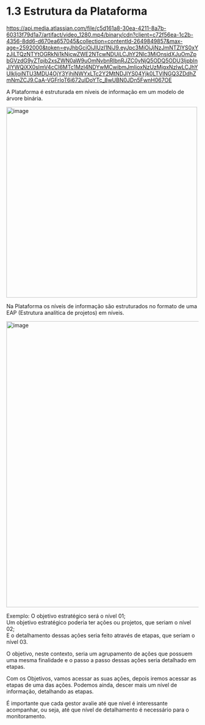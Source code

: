 # 1.3 Estrutura da Plataforma

https://api.media.atlassian.com/file/c5d161a8-30ea-4211-8a7b-60313f79d1a7/artifact/video_1280.mp4/binary/cdn?client=c72f56ea-1c2b-4356-8dd6-d670ea657045&collection=contentId-2649849857&max-age=2592000&token=eyJhbGciOiJIUzI1NiJ9.eyJpc3MiOiJjNzJmNTZlYS0xYzJiLTQzNTYtOGRkNi1kNjcwZWE2NTcwNDUiLCJhY2Nlc3MiOnsidXJuOmZpbGVzdG9yZTpjb2xsZWN0aW9uOmNvbnRlbnRJZC0yNjQ5ODQ5ODU3IjpbInJlYWQiXX0sImV4cCI6MTc1MzI4NDYwMCwibmJmIjoxNzUzMjgxNzIwLCJhYUlkIjoiNTU3MDU4OjY3YjhiNWYxLTc2Y2MtNDJlYS04Yjk0LTVlNGQ3ZDdhZmNmZCJ9.CaA-VGFrIoT6i672uIDoYTc_8wUBN0JDn5FwnH067OE

A Plataforma é estruturada em níveis de informação em um modelo de árvore binária.

<img width="500" height="500" alt="image" src="https://github.com/user-attachments/assets/d6b84c16-1d31-4246-987a-0ccd4439b92c" />

Na Plataforma os níveis de informação são estruturados no formato de uma EAP (Estrutura analítica de projetos) em níveis.

<img width="750" height="750" alt="image" src="https://github.com/user-attachments/assets/7190a2b3-29e2-4e0f-9f92-9d0449eb789d" />

Exemplo: O objetivo estratégico será o nível 01;  
Um objetivo estratégico poderia ter ações ou projetos, que seriam o nível 02;  
E o detalhamento dessas ações seria feito através de etapas, que seriam o nível 03.

O objetivo, neste contexto, seria um agrupamento de ações que possuem uma mesma finalidade e o passo a passo dessas ações seria detalhado em etapas.

Com os Objetivos, vamos acessar as suas ações, depois iremos acessar as etapas de uma das ações. Podemos ainda, descer mais um nível de informação, detalhando as etapas.

É importante que cada gestor avalie até que nível é interessante acompanhar, ou seja, até que nível de detalhamento é necessário para o monitoramento.

